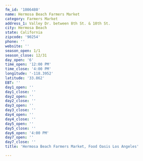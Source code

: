 ```yaml
---
fm_id: '1006480'
name: Hermosa Beach Farmers Market
category: Farmers Market
address_1: Valley Dr. between 8th St. & 10th St.
city: Hermosa Beach
state: California
zipcode: '90254'
phone: ''
website: ''
season_open: 1/1
season_close: 12/31
day_open: '6'
time_open: '12:00 PM'
time_close: '4:00 PM'
longitude: '-118.3952'
latitude: '33.862'
EBT: ''
day1_open: ''
day1_close: ''
day2_open: ''
day2_close: ''
day3_open: ''
day3_close: ''
day4_open: ''
day4_close: ''
day5_open: ''
day5_close: ''
day6_open: '4:00 PM'
day7_open: ''
day7_close: ''
title: 'Hermosa Beach Farmers Market, Food Oasis Los Angeles'

---
```

